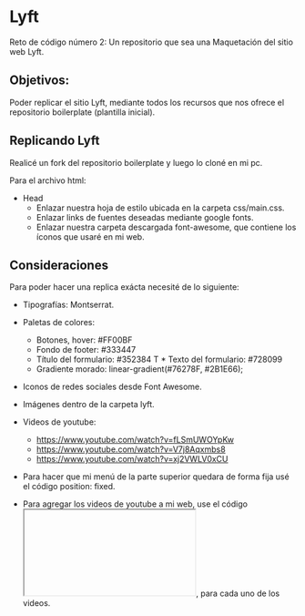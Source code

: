 # Lyft

Reto de código número 2: Un repositorio que sea una Maquetación del sitio web Lyft.

## Objetivos:

Poder replicar el sitio Lyft, mediante todos los recursos que nos ofrece el repositorio boilerplate (plantilla inicial).

## Replicando Lyft

  Realicé un fork del repositorio boilerplate y luego lo cloné en mi pc.

Para el archivo html:

* Head
   -  Enlazar nuestra hoja de estilo ubicada en la carpeta css/main.css.
   -  Enlazar links de fuentes deseadas mediante google fonts.   
   -  Enlazar nuestra carpeta descargada font-awesome, que contiene los íconos que usaré en mi web.

## Consideraciones

  Para poder hacer una replica exácta necesité de lo siguiente:

   -  Tipografías: Montserrat.
   -  Paletas de colores: 
        * Botones, hover: #FF00BF
        * Fondo de footer: #333447
        * Título del formulario: #352384
T       * Texto del formulario: #728099
        * Gradiente morado: linear-gradient(#76278F, #2B1E66);  
        
   - Iconos de redes sociales desde Font Awesome.   
   - Imágenes dentro de la carpeta lyft.
   - Videos de youtube:
        * https://www.youtube.com/watch?v=fLSmUWOYpKw
        * https://www.youtube.com/watch?v=V7j8Aqxmbs8
        * https://www.youtube.com/watch?v=xj2VWLV0xCU

  - Para hacer que mi menú de la parte superior quedara de forma fija usé el código position: fixed.
  - Para agregar los videos de youtube a mi web, use el código <iframe> </iframe>, para cada uno de los videos.
